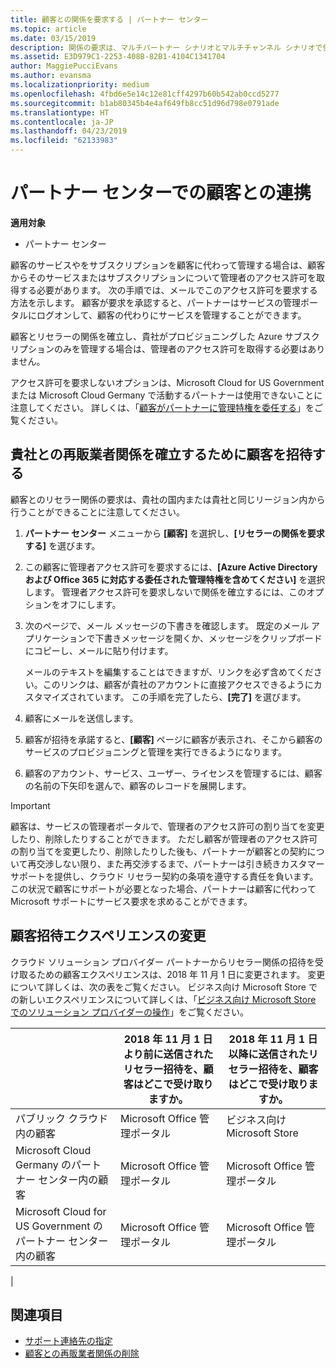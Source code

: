 ```yaml
---
title: 顧客との関係を要求する | パートナー センター
ms.topic: article
ms.date: 03/15/2019
description: 関係の要求は、マルチパートナー シナリオとマルチチャンネル シナリオで使用されます。 また、顧客が委任された管理者特権を削除していて、プロビジョニングまたはサポートを提供するためにそれらを復元する必要がある場合にも便利です。
ms.assetid: E3D979C1-2253-408B-82B1-4104C1341704
author: MaggiePucciEvans
ms.author: evansma
ms.localizationpriority: medium
ms.openlocfilehash: 4fbd6e5e14c12e81cff4297b60b542ab0ccd5277
ms.sourcegitcommit: b1ab80345b4e4af649fb8cc51d96d798e0791ade
ms.translationtype: HT
ms.contentlocale: ja-JP
ms.lasthandoff: 04/23/2019
ms.locfileid: "62133983"
---
```

# <a name="connect-with-customers-in-partner-center"></a>パートナー センターでの顧客との連携

**適用対象**

-  パートナー センター

顧客のサービスやをサブスクリプションを顧客に代わって管理する場合は、顧客からそのサービスまたはサブスクリプションについて管理者のアクセス許可を取得する必要があります。 次の手順では、メールでこのアクセス許可を要求する方法を示します。 顧客が要求を承認すると、パートナーはサービスの管理ポータルにログオンして、顧客の代わりにサービスを管理することができます。

顧客とリセラーの関係を確立し、貴社がプロビジョニングした Azure サブスクリプションのみを管理する場合は、管理者のアクセス許可を取得する必要はありません。

アクセス許可を要求しないオプションは、Microsoft Cloud for US Government または Microsoft Cloud Germany で活動するパートナーは使用できないことに注意してください。 詳しくは、「[顧客がパートナーに管理特権を委任する](https://docs.microsoft.com/en-us/partner-center/customers_revoke_admin_privileges)」をご覧ください。


## <a name="invite-a-customer-to-establish-a-reseller-relationship-with-you"></a>貴社との再販業者関係を確立するために顧客を招待する

顧客とのリセラー関係の要求は、貴社の国内または貴社と同じリージョン内から行うことができることに注意してください。

1.  **パートナー センター** メニューから **[顧客]** を選択し、**[リセラーの関係を要求する]** を選びます。

2.  この顧客に管理者アクセス許可を要求するには、**[Azure Active Directory および Office 365 に対応する委任された管理特権を含めてください]** を選択します。 管理者アクセス許可を要求しないで関係を確立するには、このオプションをオフにします。 

3.  次のページで、メール メッセージの下書きを確認します。 既定のメール アプリケーションで下書きメッセージを開くか、メッセージをクリップボードにコピーし、メールに貼り付けます。 

    メールのテキストを編集することはできますが、リンクを必ず含めてください。このリンクは、顧客が貴社のアカウントに直接アクセスできるようにカスタマイズされています。 この手順を完了したら、**[完了]** を選びます。

3.  顧客にメールを送信します。

5.  顧客が招待を承諾すると、**[顧客]** ページに顧客が表示され、そこから顧客のサービスのプロビジョニングと管理を実行できるようになります。

 
6.  顧客のアカウント、サービス、ユーザー、ライセンスを管理するには、顧客の名前の下矢印を選んで、顧客のレコードを展開します。


> [!IMPORTANT]  
> 顧客は、サービスの管理者ポータルで、管理者のアクセス許可の割り当てを変更したり、削除したりすることができます。 ただし顧客が管理者のアクセス許可の割り当てを変更したり、削除したりした後も、パートナーが顧客との契約について再交渉しない限り、また再交渉するまで、パートナーは引き続きカスタマー サポートを提供し、クラウド リセラー契約の条項を遵守する責任を負います。 この状況で顧客にサポートが必要となった場合、パートナーは顧客に代わって Microsoft サポートにサービス要求を求めることができます。

## <a name="changes-to-the-customer-invitation-experience"></a>顧客招待エクスペリエンスの変更

クラウド ソリューション プロバイダー パートナーからリセラー関係の招待を受け取るための顧客エクスペリエンスは、2018 年 11 月 1 日に変更されます。 変更について詳しくは、次の表をご覧ください。 ビジネス向け Microsoft Store での新しいエクスペリエンスについて詳しくは、「[ビジネス向け Microsoft Store でのソリューション プロバイダーの操作](https://docs.microsoft.com/en-us/microsoft-store/work-with-partner-microsoft-store-business)」をご覧ください。

|  | 2018 年 11 月 1 日より前に送信されたリセラー招待を、顧客はどこで受け取りますか。 | 2018 年 11 月 1 日以降に送信されたリセラー招待を、顧客はどこで受け取りますか。 |
|---------|---------|---------
| パブリック クラウド内の顧客 | Microsoft Office 管理ポータル | ビジネス向け Microsoft Store |
| Microsoft Cloud Germany のパートナー センター内の顧客 | Microsoft Office 管理ポータル | Microsoft Office 管理ポータル |
| Microsoft Cloud for US Government のパートナー センター内の顧客 | Microsoft Office 管理ポータル | Microsoft Office 管理ポータル |
|

## <a name="see-also"></a>関連項目

- [サポート連絡先の指定](assign-support-contacts.md)
- [顧客との再販業者関係の削除](remove-a-relationship.md)